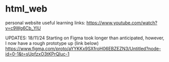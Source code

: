 # html_web
personal website
useful learning links:
https://www.youtube.com/watch?v=c9Wg6Cb_YlU

UPDATES:
18/11/24
Starting on Figma took longer than anticipated, however, I now have a rough prototype up (link below)
https://www.figma.com/proto/aYYKKx9SXfroH06EBZEZN3/Untitled?node-id=0-1&t=sUpfzxO3tKPrQIuc-1 